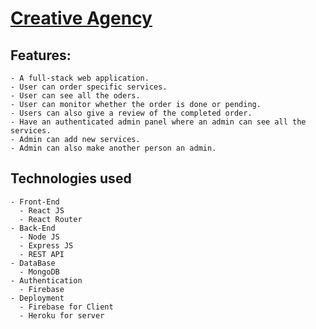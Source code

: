 # [Creative Agency](https://creative-agency-eba73.web.app/)

## Features:
    - A full-stack web application.
    - User can order specific services.
    - User can see all the oders.
    - User can monitor whether the order is done or pending. 
    - Users can also give a review of the completed order. 
    - Have an authenticated admin panel where an admin can see all the services.
    - Admin can add new services.
    - Admin can also make another person an admin.

## Technologies used
    - Front-End
      - React JS
      - React Router
    - Back-End
      - Node JS
      - Express JS
      - REST API
    - DataBase
      - MongoDB
    - Authentication
      - Firebase
    - Deployment
      - Firebase for Client
      - Heroku for server
      

